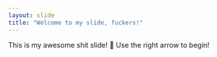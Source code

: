 ```yaml
---
layout: slide
title: "Welcome to my slide, fuckers!"
---
```

This is my awesome shit slide! :tada:
Use the right arrow to begin!
